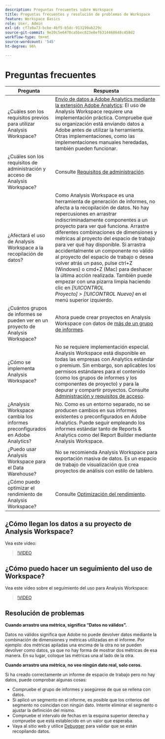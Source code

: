 ```yaml
---
description: Preguntas frecuentes sobre Workspace
title: Preguntas frecuentes y resolución de problemas de Workspace
feature: Workspace Basics
role: User, Admin
exl-id: cf7a9a73-bcbe-4bf5-b5dc-913199ab229c
source-git-commit: 9e20c5e6470ca5bec823e8ef6314468648c458d2
workflow-type: tm+mt
source-wordcount: '545'
ht-degree: 96%

---
```


# Preguntas frecuentes

| Pregunta | Respuesta |
|--- |--- |
| ¿Cuáles son los requisitos previos para utilizar Analysis Workspace? | [Envío de datos a Adobe Analytics mediante la extensión Adobe Analytics](/help/implement/launch/validate-publish-prod.md): El uso de Analysis Workspace requiere una implementación práctica. Compruebe que su organización está enviando datos a Adobe antes de utilizar la herramienta. Otras implementaciones, como las implementaciones manuales heredadas, también pueden funcionar. |
| ¿Cuáles son los requisitos de administración y acceso de Analysis Workspace? | Consulte [Requisitos de administración](/help/analyze/analysis-workspace/workspace-faq/frequently-asked-questions-analysis-workspace.md). |
| ¿Afectará el uso de Analysis Workspace a la recopilación de datos? | Como Analysis Workspace es una herramienta de generación de informes, no afecta a la recopilación de datos. No hay repercusiones en arrastrar indiscriminadamente componentes a un proyecto para ver qué funciona. Arrastre diferentes combinaciones de dimensiones y métricas al proyecto del espacio de trabajo para ver qué hay disponible. Si arrastra accidentalmente un componente no válido al proyecto del espacio de trabajo o desea volver atrás un paso, pulse ctrl+Z (Windows) o cmd+Z (Mac) para deshacer la última acción realizada. También puede empezar con una pizarra limpia haciendo clic en *[!UICONTROL Proyecto] > [!UICONTROL Nuevo]* en el menú superior izquierdo. |
| ¿Cuántos grupos de informes se pueden ver en un proyecto de Analysis Workspace? | Ahora puede crear proyectos en Analysis Workspace con datos de [más de un grupo de informes](https://experienceleague.adobe.com/docs/analytics/analyze/analysis-workspace/build-workspace-project/multiple-report-suites.html?lang=es). |
| ¿Cómo se implementa Analysis Workspace? | No se requiere implementación especial. Analysis Workspace está disponible en todas las empresas con Analytics estándar o premium. Sin embargo, son aplicables los permisos estándares para el contenido (como los grupos de informes y los componentes de proyecto) y para la depurar y compartir proyectos. Consulte [Administración y requisitos de acceso](/help/analyze/analysis-workspace/workspace-faq/frequently-asked-questions-analysis-workspace.md). |
| ¿Analysis Workspace cambia los informes preconfigurados en Adobe Analytics? | No. Como es un entorno separado, no se producen cambios en sus informes existentes o preconfigurados en Adobe Analytics. Puede seguir empleando los informes estándar tanto de Reports &amp; Analytics como del Report Builder mediante Analysis Workspace. |
| ¿Puedo usar Analysis Workspace para el Data Warehouse? | No se recomienda Analysis Workspace para exportación masiva de datos. Es un espacio de trabajo de visualización que crea proyectos de análisis con estilo de tablero. |
| ¿Cómo puedo optimizar el rendimiento de Analysis Workspace? | Consulte [Optimización del rendimiento](/help/analyze/analysis-workspace/workspace-faq/optimizing-performance.md). |

## ¿Cómo llegan los datos a su proyecto de Analysis Workspace?

Vea este vídeo:

>[!VIDEO](https://video.tv.adobe.com/v/31072/?quality=12)

## ¿Cómo puedo hacer un seguimiento del uso de Workspace?

Vea este vídeo sobre el seguimiento del uso para Analysis Workspace:

>[!VIDEO](https://video.tv.adobe.com/v/29768/?quality=12)

## Resolución de problemas

**Cuando arrastro una métrica, significa “Datos no válidos”.**

Datos no válidos significa que Adobe no puede devolver datos mediante la combinación de dimensiones y métricas utilizadas en el informe. Por ejemplo: dos métricas apiladas una encima de la otra no se pueden devolver como datos, ya que no hay forma de mostrar dos métricas de esa manera. En su lugar, coloque las métricas una al lado de la otra.

**Cuando arrastro una métrica, no veo ningún dato real, solo ceros.**

Si ha creado correctamente un informe de espacio de trabajo pero no hay datos, puede comprobar algunas cosas:

* Compruebe el grupo de informes y asegúrese de que se rellena con datos.
* Si aplicó un segmento en el informe, es posible que los criterios del segmento no coincidan con ningún dato. Intente eliminar el segmento o ajustar la definición del mismo.
* Compruebe el intervalo de fechas en la esquina superior derecha y compruebe que está establecido en un valor que esperaba.
* Vaya al sitio web y utilice [Debugger](https://experienceleague.adobe.com/docs/debugger/using/experience-cloud-debugger.html?lang=es) para validar que se están recopilando datos.

